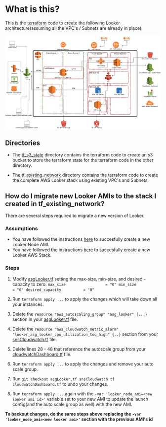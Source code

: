 # What is this?

This is the [terraform](https://www.terraform.io/) code to create the following Looker architecture(assuming all the VPC's / Subnets are already in place).

![AWS](images/looker.jpg)

## Directories

* The [tf_s3_state](https://github.com/turnerlabs/looker_stack_aws_ec2_tf/tree/master/tf_s3_state) directory contains the terraform code to create an s3 bucket to store the terraform state for the terraform code in the other directory.

* The [tf_existing_network](https://github.com/turnerlabs/looker_stack_aws_ec2_tf/tree/master/tf_existing_network) directory contains the terraform code to create the complete AWS Looker stack using existing VPC's and Subnets.

## How do I migrate new Looker AMIs to the stack I created in tf_existing_network?

There are several steps required to migrate a new version of Looker.

### Assumptions

* You have followed the instructions [here](https://github.com/turnerlabs/looker_stack_aws_ec2_ami/blob/master/looker_node) to succesfully create a new Looker Node AMI.
* You have followed the instructions [here](https://github.com/turnerlabs/looker_stack_aws_ec2_tf/tree/master/tf_existing_network) to succesfully create a new Looker AWS Stack.

### Steps

1. Modify [asgLooker.tf](https://github.com/turnerlabs/looker_stack_aws_ec2_tf/blob/master/tf_existing_network/asgLooker.tf) setting the max-size, min-size, and desired -capacity to zero.
`max_size                  = "0"
  min_size                  = "0"
  desired_capacity          = "0"`

2. Run `terraform apply ...` to apply the changes which will take down all your instances.

3. Delete the `resource "aws_autoscaling_group" "asg_looker" {...}` section in your [asgLooker.tf](https://github.com/turnerlabs/looker_stack_aws_ec2_tf/blob/master/tf_existing_network/asgLooker.tf) file.

4. Delete the `resource "aws_cloudwatch_metric_alarm" "looker_asg_looker_cpu_utilization_too_high" {..}` section from your [snsCloudwatch.tf](https://github.com/turnerlabs/looker_stack_aws_ec2_tf/blob/master/tf_existing_network/snsCloudwatch.tf) file.

5. Delete lines 28 - 48 that reference the autoscale group from your [cloudwatchDashboard.tf](https://github.com/turnerlabs/looker_stack_aws_ec2_tf/blob/master/tf_existing_network/cloudwatchDashboard.tf) file.

6. Run `terraform apply ...` to apply the changes and remove your auto scale group.

7. Run `git checkout asgLooker.tf snsCloudwatch.tf cloudwatchDashboard.tf` to undo your changes.

8. Run `terraform apply ...` again with the `-var 'looker_node_ami=<new looker ami id>'` variable set to your new AMI to update the launch config(and the auto scale group as well) with the new AMI.

**To backout changes, do the same steps above replacing the `-var 'looker_node_ami=<new looker ami>'` section with the previous AMI's id**